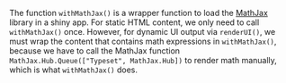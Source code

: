 The function `withMathJax()` is a wrapper function to load the
[MathJax](http://www.mathjax.org) library in a shiny app. For static HTML
content, we only need to call `withMathJax()` once. However, for dynamic UI
output via `renderUI()`, we must wrap the content that contains math
expressions in `withMathJax()`, because we have to call the MathJax function
`MathJax.Hub.Queue(["Typeset", MathJax.Hub])` to render math manually, which is
what `withMathJax()` does.
